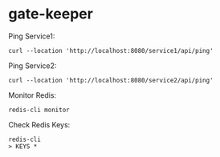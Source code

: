 # gate-keeper

Ping Service1:
```curl
curl --location 'http://localhost:8080/service1/api/ping'
```

Ping Service2:
```curl
curl --location 'http://localhost:8080/service2/api/ping'
```

Monitor Redis:
```
redis-cli monitor
```

Check Redis Keys: 
```
redis-cli
> KEYS *
```